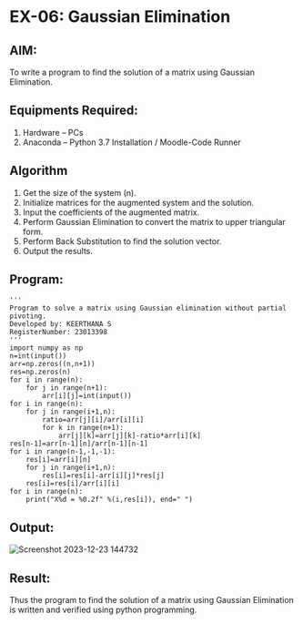 # EX-06: Gaussian Elimination

## AIM:
To write a program to find the solution of a matrix using Gaussian Elimination.

## Equipments Required:
1. Hardware – PCs
2. Anaconda – Python 3.7 Installation / Moodle-Code Runner

## Algorithm
1. Get the size of the system (n).
2. Initialize matrices for the augmented system and the solution.
3. Input the coefficients of the augmented matrix.
4. Perform Gaussian Elimination to convert the matrix to upper triangular form.
5. Perform Back Substitution to find the solution vector.
6. Output the results.

## Program:
```
'''
Program to solve a matrix using Gaussian elimination without partial pivoting.
Developed by: KEERTHANA S
RegisterNumber: 23013398
'''
import numpy as np
n=int(input())
arr=np.zeros((n,n+1))
res=np.zeros(n)
for i in range(n):
    for j in range(n+1):
        arr[i][j]=int(input())
for i in range(n):
    for j in range(i+1,n):
        ratio=arr[j][i]/arr[i][i]
        for k in range(n+1):
            arr[j][k]=arr[j][k]-ratio*arr[i][k]
res[n-1]=arr[n-1][n]/arr[n-1][n-1]
for i in range(n-1,-1,-1):
    res[i]=arr[i][n]
    for j in range(i+1,n):
        res[i]=res[i]-arr[i][j]*res[j]
    res[i]=res[i]/arr[i][i]
for i in range(n):
    print("X%d = %0.2f" %(i,res[i]), end=" ")
```

## Output:
![Screenshot 2023-12-23 144732](https://github.com/KeerthanaaSaravanan/EX-06_Gaussian/assets/145742596/d6fa3a57-7a9a-4dd0-bf5c-298a72280d29)

## Result:
Thus the program to find the solution of a matrix using Gaussian Elimination is written and verified using python programming.

